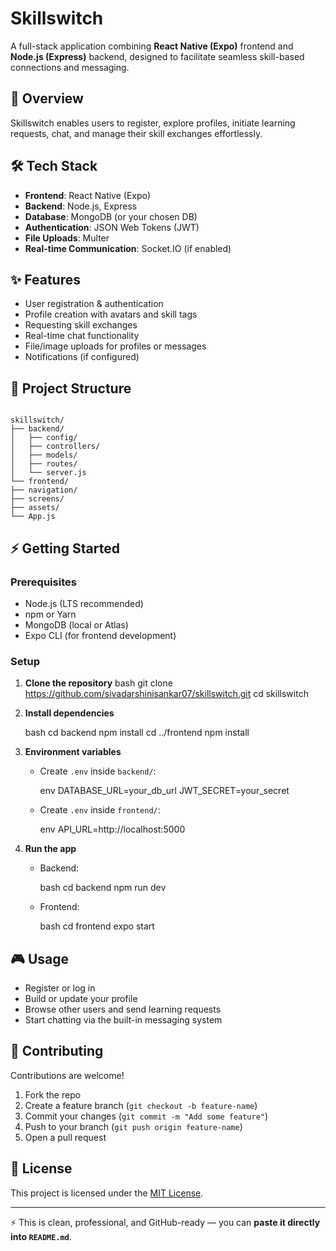 # Skillswitch

A full-stack application combining **React Native (Expo)** frontend and **Node.js (Express)** backend, designed to facilitate seamless skill-based connections and messaging.

## 🚀 Overview

Skillswitch enables users to register, explore profiles, initiate learning requests, chat, and manage their skill exchanges effortlessly.

## 🛠️ Tech Stack

- **Frontend**: React Native (Expo)
- **Backend**: Node.js, Express
- **Database**: MongoDB (or your chosen DB)
- **Authentication**: JSON Web Tokens (JWT)
- **File Uploads**: Multer
- **Real-time Communication**: Socket.IO (if enabled)

## ✨ Features

- User registration & authentication  
- Profile creation with avatars and skill tags  
- Requesting skill exchanges  
- Real-time chat functionality  
- File/image uploads for profiles or messages  
- Notifications (if configured)  

## 📂 Project Structure

```

skillswitch/
├── backend/
│   ├── config/
│   ├── controllers/
│   ├── models/
│   ├── routes/
│   └── server.js
└── frontend/
├── navigation/
├── screens/
├── assets/
└── App.js

````

## ⚡ Getting Started

### Prerequisites
- Node.js (LTS recommended)
- npm or Yarn
- MongoDB (local or Atlas)
- Expo CLI (for frontend development)

### Setup

1. **Clone the repository**
   bash
   git clone https://github.com/sivadarshinisankar07/skillswitch.git
   cd skillswitch
   

2. **Install dependencies**

   bash
   cd backend
   npm install
   cd ../frontend
   npm install


3. **Environment variables**

   * Create `.env` inside `backend/`:

     env
     DATABASE_URL=your_db_url
     JWT_SECRET=your_secret
     
   * Create `.env` inside `frontend/`:

     env
     API_URL=http://localhost:5000
     

4. **Run the app**

   * Backend:

     bash
     cd backend
     npm run dev
     
   * Frontend:

     bash
     cd frontend
     expo start
     

## 🎮 Usage

* Register or log in
* Build or update your profile
* Browse other users and send learning requests
* Start chatting via the built-in messaging system

## 🤝 Contributing

Contributions are welcome!

1. Fork the repo
2. Create a feature branch (`git checkout -b feature-name`)
3. Commit your changes (`git commit -m "Add some feature"`)
4. Push to your branch (`git push origin feature-name`)
5. Open a pull request

## 📜 License

This project is licensed under the [MIT License](LICENSE).



---

⚡ This is clean, professional, and GitHub-ready — you can **paste it directly into `README.md`**.  

